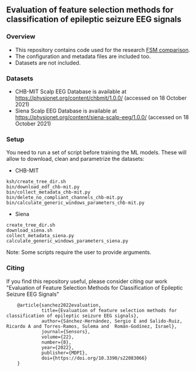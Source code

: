 ## Evaluation of feature selection methods for classification of epileptic seizure EEG signals

### Overview

* This repository contains code used for the research [FSM comparison](hhttps://doi.org/10.3390/s22083066).
* The configuration and metadata files are included too.
* Datasets are not included.

### Datasets

* CHB-MIT Scalp EEG Database is available at https://physionet.org/content/chbmit/1.0.0/ (accessed on 18 October 2021)
* Siena Scalp EEG Database is available at https://physionet.org/content/siena-scalp-eeg/1.0.0/ (accessed on 18 October 2021)

### Setup
You need to run a set of script before training the ML models. These will allow to download, clean and parametrize the datasets:

* CHB-MIT
```
ksh/create_tree_dir.sh
bin/download_edf_chb-mit.py
bin/collect_metadata_chb-mit.py
bin/delete_no_compliant_channels_chb-mit.py
bin/calculate_generic_windows_parameters_chb-mit.py
```

* Siena
```
create_tree_dir.sh
download_siena.sh
collect_metadata_siena.py
calculate_generic_windows_parameters_siena.py
```

Note: Some scripts require the user to provide arguments.

### Citing

If you find this repository useful, please consider citing our work "Evaluation of Feature Selection Methods for Classification of Epileptic Seizure EEG Signals"

        @article{sanchez2022evaluation,
                 title={Evaluation of feature selection methods for classification of epileptic seizure EEG signals},
                 author={Sánchez-Hernández, Sergio E and Salido-Ruiz, Ricardo A and Torres-Ramos, Sulema and  Román-Godínez, Israel},
                 journal={Sensors},
                 volume={22},
                 number={8},
                 year={2022},
                 publisher={MDPI},
                 doi={https://doi.org/10.3390/s22083066}
        }
